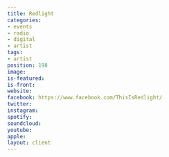 ```yaml
---
title: Redlight
categories:
- events
- radio
- digital
- artist
tags:
- artist
position: 198
image: 
is-featured: 
is-front: 
website: 
facebook: https://www.facebook.com/ThisIsRedlight/
twitter: 
instagram: 
spotify: 
soundcloud: 
youtube: 
apple: 
layout: client
---
```


